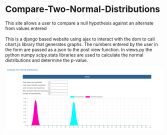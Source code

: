 # Compare-Two-Normal-Distributions
This site allows a user to compare a null hypothesis against an alternate from values entered
<br>
<br>
This is a django based website using ajax to interact with the dom to call chart.js library that generates graphs. 
The numbers entered by the user in the form are passed as a json to the post view function. In views.py the 
python numpy scipy.stats libraries are used to calculate the normal distributions and determine the p-value. 

<img src="distribution_site_example.PNG"
     alt="Example Image"
     style="float: left; margin-right: 10px;" />
